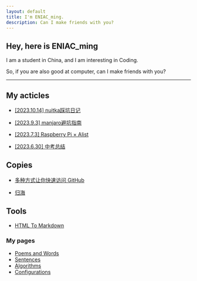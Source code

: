 ```yaml
---
layout: default
title: I'm ENIAC_ming.
description: Can I make friends with you?
---
```


## Hey, here is ENIAC_ming

I am a student in China, and I am interesting in Coding.

So, if you are also good at computer, can I make friends with you?

- - -

## My acticles

- [[2023.10.14] nuitka踩坑日记](./pages/nuitka.html)

- [[2023.9.3] manjaro避坑指南](./pages/manjaro_guide.html)

- [[2023.7.3] Raspberry Pi × Alist](./pages/raspi_alist.html)

- [[2023.6.30] 中考总结](./pages/exam_summary.html)

## Copies

- [多种方式让你快速访问 GitHub](./copies/多种方式让你快速访问%20GitHub.html)

- [归海](./copies/归海.html)

## Tools

- [HTML To Markdown](/tools/html_to_md/)

### My pages

- [Poems and Words](./pages/poems%26words.html)
- [Sentences](./pages/sentences.html)
- [Algorithms](/algorithms/index.html)
- [Configurations](./pages/configurations.html)
